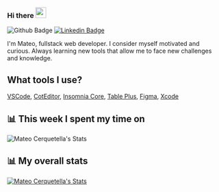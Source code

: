### Hi there <img src="https://media.giphy.com/media/hvRJCLFzcasrR4ia7z/giphy.gif" width="25px">
![Github Badge](https://img.shields.io/github/followers/mateocerquetella?label=Followers&style=social)
[![Linkedin Badge](https://img.shields.io/badge/-Mateo%20Cerquetella-blue?style=flat&logo=Linkedin&logoColor=white&link=https://www.linkedin.com/in/mateocerquetella/)](https://www.linkedin.com/in/mateocerquetella/)

<p>
  I'm Mateo, fullstack web developer. I consider myself motivated and curious. Always learning new tools that allow me to face new challenges and knowledge.
</p>

<h2>What tools I use?</h2>
<p><a href="https://code.visualstudio.com">VSCode</a>, <a href="https://coteditor.com/">CotEditor</a>, <a href="https://insomnia.rest/download/">Insomnia Core</a>, <a href="https://tableplus.com">Table Plus</a>, <a href="https://www.figma.com">Figma</a>, <a href="https://developer.apple.com/xcode/">Xcode</a></p>

<h2>📊 This week I spent my time on</h2>
<img src="https://github-readme-stats-taupe-two.vercel.app/api/wakatime?username=09c4add0-183b-49f8-8579-24bb63c92e74&hide_title=true&hide_border=true&langs_count=5&layout=compact&count_private=true&show_icons=true&hide_title=true&include_all_commits=true&title_color=fff&icon_color=79ff97&text_color=9f9f9f&bg_color=0D1117" alt="Mateo Cerquetella's Stats" >

<h2 align="left">📊 My overall stats</h2>
  <a href="https://github.com/MateoCerquetella">
    <img src="https://github-readme-stats.vercel.app/api?username=mateocerquetella&hide_border=true&langs_count=5&layout=compact&count_private=true&show_icons=true&hide_title=true&include_all_commits=true&title_color=fff&icon_color=79ff97&text_color=9f9f9f&bg_color=0D1117&include_all_commits=true" alt="Mateo Cerquetella's Stats" >
    <br>
  </a>
